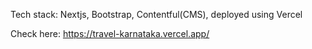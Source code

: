 Tech stack: Nextjs, Bootstrap, Contentful(CMS), deployed using Vercel

Check here: https://travel-karnataka.vercel.app/
